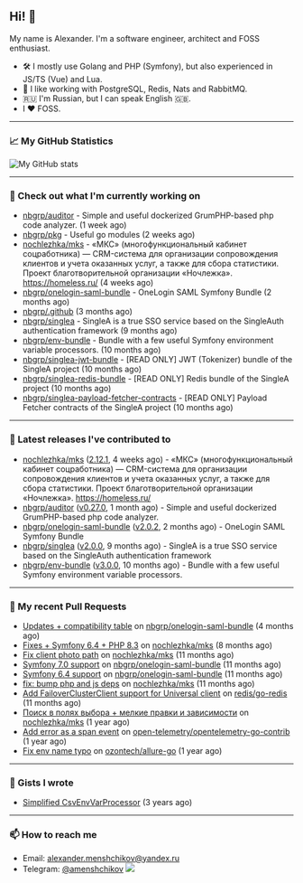 ## Hi! 👋

My name is Alexander. I'm a software engineer, architect and FOSS enthusiast.

* 🛠 I mostly use Golang and PHP (Symfony), but also experienced in JS/TS (Vue) and Lua.
* 🧰 I like working with PostgreSQL, Redis, Nats and RabbitMQ.
* 🇷🇺 I'm Russian, but I can speak English 🇬🇧.
* I ♥ FOSS.

---

### 📈 My GitHub Statistics

![My GitHub stats](https://github-readme-stats.vercel.app/api?username=a-menshchikov&theme=calm&hide_title=true&include_all_commits=true&show_icons=true)

[comment]: &lt;> (![Top Langs]&#40;https://github-readme-stats.vercel.app/api/top-langs/?username=a-menshchikov&theme=calm&hide_title=true&layout=compact&count_private=true&include_all_commits=true&langs_count=6&#41;)

---

### 👷 Check out what I'm currently working on

- [nbgrp/auditor](https://github.com/nbgrp/auditor) - Simple and useful dockerized GrumPHP-based php code analyzer. (1 week ago)
- [nbgrp/pkg](https://github.com/nbgrp/pkg) - Useful go modules (2 weeks ago)
- [nochlezhka/mks](https://github.com/nochlezhka/mks) - «МКС» (многофункциональный кабинет соцработника) — CRM-система для организации сопровождения клиентов и учета оказанных услуг, а также для сбора статистики. Проект благотворительной организации «Ночлежка». https://homeless.ru/ (4 weeks ago)
- [nbgrp/onelogin-saml-bundle](https://github.com/nbgrp/onelogin-saml-bundle) - OneLogin SAML Symfony Bundle (2 months ago)
- [nbgrp/.github](https://github.com/nbgrp/.github) (3 months ago)
- [nbgrp/singlea](https://github.com/nbgrp/singlea) - SingleA is a true SSO service based on the SingleAuth authentication framework (9 months ago)
- [nbgrp/env-bundle](https://github.com/nbgrp/env-bundle) - Bundle with a few useful Symfony environment variable processors. (10 months ago)
- [nbgrp/singlea-jwt-bundle](https://github.com/nbgrp/singlea-jwt-bundle) - [READ ONLY] JWT (Tokenizer) bundle of the SingleA project (10 months ago)
- [nbgrp/singlea-redis-bundle](https://github.com/nbgrp/singlea-redis-bundle) - [READ ONLY] Redis bundle of the SingleA project (10 months ago)
- [nbgrp/singlea-payload-fetcher-contracts](https://github.com/nbgrp/singlea-payload-fetcher-contracts) - [READ ONLY] Payload Fetcher contracts of the SingleA project (10 months ago)

---

### 🔭 Latest releases I've contributed to

- [nochlezhka/mks](https://github.com/nochlezhka/mks) ([2.12.1](https://github.com/nochlezhka/mks/releases/tag/2.12.1), 4 weeks ago) - «МКС» (многофункциональный кабинет соцработника) — CRM-система для организации сопровождения клиентов и учета оказанных услуг, а также для сбора статистики. Проект благотворительной организации «Ночлежка». https://homeless.ru/
- [nbgrp/auditor](https://github.com/nbgrp/auditor) ([v0.27.0](https://github.com/nbgrp/auditor/releases/tag/v0.27.0), 1 month ago) - Simple and useful dockerized GrumPHP-based php code analyzer.
- [nbgrp/onelogin-saml-bundle](https://github.com/nbgrp/onelogin-saml-bundle) ([v2.0.2](https://github.com/nbgrp/onelogin-saml-bundle/releases/tag/v2.0.2), 2 months ago) - OneLogin SAML Symfony Bundle
- [nbgrp/singlea](https://github.com/nbgrp/singlea) ([v2.0.0](https://github.com/nbgrp/singlea/releases/tag/v2.0.0), 9 months ago) - SingleA is a true SSO service based on the SingleAuth authentication framework
- [nbgrp/env-bundle](https://github.com/nbgrp/env-bundle) ([v3.0.0](https://github.com/nbgrp/env-bundle/releases/tag/v3.0.0), 10 months ago) - Bundle with a few useful Symfony environment variable processors.

---

### 🔨 My recent Pull Requests

- [Updates &#43; compatibility table](https://github.com/nbgrp/onelogin-saml-bundle/pull/57) on [nbgrp/onelogin-saml-bundle](https://github.com/nbgrp/onelogin-saml-bundle) (4 months ago)
- [Fixes &#43; Symfony 6.4 &#43; PHP 8.3](https://github.com/nochlezhka/mks/pull/128) on [nochlezhka/mks](https://github.com/nochlezhka/mks) (8 months ago)
- [Fix client photo path](https://github.com/nochlezhka/mks/pull/124) on [nochlezhka/mks](https://github.com/nochlezhka/mks) (11 months ago)
- [Symfony 7.0 support](https://github.com/nbgrp/onelogin-saml-bundle/pull/46) on [nbgrp/onelogin-saml-bundle](https://github.com/nbgrp/onelogin-saml-bundle) (11 months ago)
- [Symfony 6.4 support](https://github.com/nbgrp/onelogin-saml-bundle/pull/45) on [nbgrp/onelogin-saml-bundle](https://github.com/nbgrp/onelogin-saml-bundle) (11 months ago)
- [fix: bump php and js deps](https://github.com/nochlezhka/mks/pull/123) on [nochlezhka/mks](https://github.com/nochlezhka/mks) (11 months ago)
- [Add FailoverClusterClient support for Universal client](https://github.com/redis/go-redis/pull/2794) on [redis/go-redis](https://github.com/redis/go-redis) (11 months ago)
- [Поиск в полях выбора &#43; мелкие правки и зависимости](https://github.com/nochlezhka/mks/pull/122) on [nochlezhka/mks](https://github.com/nochlezhka/mks) (1 year ago)
- [Add error as a span event](https://github.com/open-telemetry/opentelemetry-go-contrib/pull/4488) on [open-telemetry/opentelemetry-go-contrib](https://github.com/open-telemetry/opentelemetry-go-contrib) (1 year ago)
- [Fix env name typo](https://github.com/ozontech/allure-go/pull/79) on [ozontech/allure-go](https://github.com/ozontech/allure-go) (1 year ago)

---

### 📓 Gists I wrote

- [Simplified CsvEnvVarProcessor](https://gist.github.com/08650c7b76154eb00c18d093e5087f0b) (3 years ago)

---

### 📫 How to reach me

- Email: [alexander.menshchikov@yandex.ru](mailto:alexander.menshchikov@yandex.ru)
- Telegram: [@amenshchikov](https://t.me/amenshchikov)
![](https://hit.yhype.me/github/profile?user_id=2580489)
